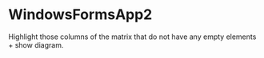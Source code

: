 # WindowsFormsApp2
Highlight those columns of the matrix that do not have any empty elements + show diagram.
